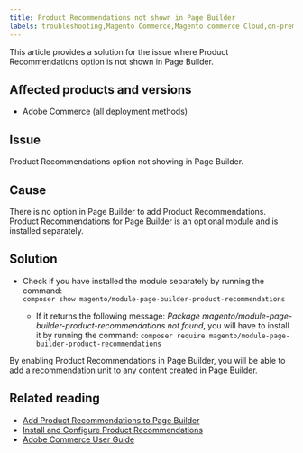 ```yaml
---
title: Product Recommendations not shown in Page Builder
labels: troubleshooting,Magento Commerce,Magento commerce Cloud,on-premise,cloud infrastructure,Page Builder,Product Recommendations,
---
```


This article provides a solution for the issue where Product Recommendations option is not shown in Page Builder.

## Affected products and versions

* Adobe Commerce (all deployment methods)

## Issue

Product Recommendations option not showing in Page Builder.

## Cause

There is no option in Page Builder to add Product Recommendations. Product Recommendations for Page Builder is an optional module and is installed separately.

## Solution

* Check if you have installed the module separately by running the command:  
`composer show magento/module-page-builder-product-recommendations`

    * If it returns the following message: *Package magento/module-page-builder-product-recommendations not found*, you will have to install it by running the command: `composer require magento/module-page-builder-product-recommendations`

By enabling Product Recommendations in Page Builder, you will be able to [add a recommendation unit](https://docs.magento.com/user-guide/marketing/page-builder-add-product-recs.html?_ga=2.187638894.756057933.1627907332-1732968789.1622116639) to any content created in Page Builder.

## Related reading

* [Add Product Recommendations to Page Builder](https://docs.magento.com/user-guide/marketing/page-builder-add-product-recs.html)
* [Install and Configure Product Recommendations](https://devdocs.magento.com/recommendations/install-configure.html)
* [Adobe Commerce User Guide](https://docs.magento.com/user-guide/)
